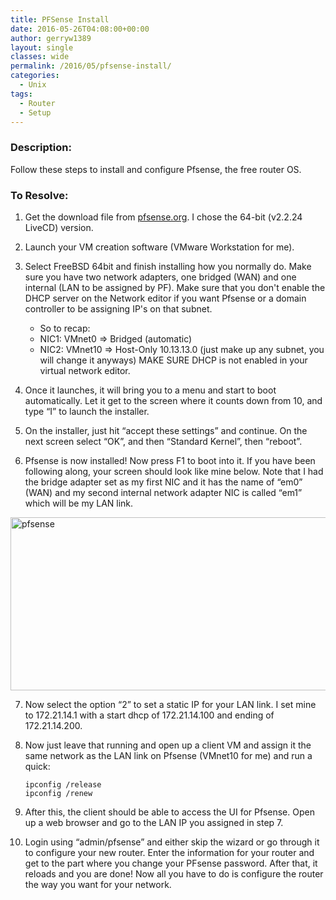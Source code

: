 ```yaml
---
title: PFSense Install
date: 2016-05-26T04:08:00+00:00
author: gerryw1389
layout: single
classes: wide
permalink: /2016/05/pfsense-install/
categories:
  - Unix
tags:
  - Router
  - Setup
---
```

<!--more-->

### Description:

Follow these steps to install and configure Pfsense, the free router OS.

### To Resolve:

1. Get the download file from [pfsense.org](https://www.pfsense.org/). I chose the 64-bit (v2.2.24 LiveCD) version.

2. Launch your VM creation software (VMware Workstation for me).

3. Select FreeBSD 64bit and finish installing how you normally do. Make sure you have two network adapters, one bridged (WAN) and one internal (LAN to be assigned by PF). Make sure that you don't enable the DHCP server on the Network editor if you want Pfsense or a domain controller to be assigning IP's on that subnet.

   - So to recap:
   - NIC1: VMnet0 => Bridged (automatic)
   - NIC2: VMnet10 => Host-Only 10.13.13.0 (just make up any subnet, you will change it anyways) MAKE SURE DHCP is not enabled in your virtual network editor.

4. Once it launches, it will bring you to a menu and start to boot automatically. Let it get to the screen where it counts down from 10, and type &#8220;I&#8221; to launch the installer.

5. On the installer, just hit &#8220;accept these settings&#8221; and continue. On the next screen select &#8220;OK&#8221;, and then &#8220;Standard Kernel&#8221;, then &#8220;reboot&#8221;.

6. Pfsense is now installed! Now press F1 to boot into it. If you have been following along, your screen should look like mine below. Note that I had the bridge adapter set as my first NIC and it has the name of &#8220;em0&#8221; (WAN) and my second internal network adapter NIC is called &#8220;em1&#8221; which will be my LAN link.

  <img class="alignnone size-full wp-image-687" src="https://automationadmin.com/assets/images/uploads/2016/09/pfsense.png" alt="pfsense" width="688" height="277" srcset="https://automationadmin.com/assets/images/uploads/2016/09/pfsense.png 688w, https://automationadmin.com/assets/images/uploads/2016/09/pfsense-300x121.png 300w" sizes="(max-width: 688px) 100vw, 688px" />

7. Now select the option &#8220;2&#8221; to set a static IP for your LAN link. I set mine to 172.21.14.1 with a start dhcp of 172.21.14.100 and ending of 172.21.14.200.

8. Now just leave that running and open up a client VM and assign it the same network as the LAN link on Pfsense (VMnet10 for me) and run a quick:

   ```console
   ipconfig /release  
   ipconfig /renew
   ```

9. After this, the client should be able to access the UI for Pfsense. Open up a web browser and go to the LAN IP you assigned in step 7.

10. Login using &#8220;admin/pfsense&#8221; and either skip the wizard or go through it to configure your new router. Enter the information for your router and get to the part where you change your PFsense password. After that, it reloads and you are done! Now all you have to do is configure the router the way you want for your network.